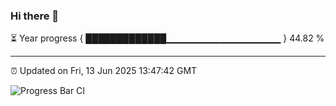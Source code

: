 ### Hi there 👋

⏳ Year progress { █████████████▁▁▁▁▁▁▁▁▁▁▁▁▁▁▁▁▁ } 44.82 %

---

⏰ Updated on Fri, 13 Jun 2025 13:47:42 GMT

![Progress Bar CI](https://github.com/IshwaranRudhara/GIT-ACTION/workflows/Progress%20Bar%20CI/badge.svg)
